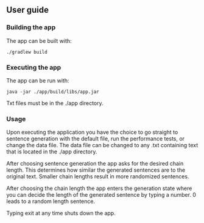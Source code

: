 ## User guide

### Building the app

The app can be built with:

    ./gradlew build

### Executing the app

The app can be run with:

    java -jar ./app/build/libs/app.jar

Txt files must be in the ./app directory.

### Usage

Upon executing the application you have the choice to go straight to sentence generation with the default file, run the performance tests, or change the data file. The data file can be changed to any .txt containing text that is located in the ./app directory.

After choosing sentence generation the app asks for the desired chain length.
This determines how similar the generated sentences are to the original text. Smaller chain lengths result in more randomized sentences.

After choosing the chain length the app enters the generation state where you can decide the length of the generated sentence by typing a number. 0 leads to a random length sentence.

Typing exit at any time shuts down the app.